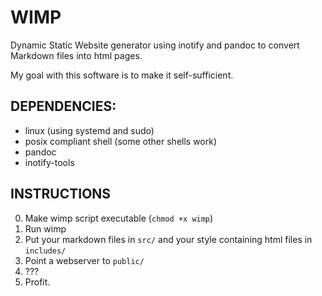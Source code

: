 # WIMP
Dynamic Static Website generator using inotify and pandoc to convert Markdown
files into html pages.

My goal with this software is to make it self-sufficient.

## DEPENDENCIES:
- linux (using systemd and sudo)
- posix compliant shell (some other shells work)
- pandoc
- inotify-tools

## INSTRUCTIONS
0. Make wimp script executable (`chmod +x wimp`)
1. Run wimp
2. Put your markdown files in `src/` and your style containing html files in `includes/`
3. Point a webserver to `public/`
4. ???
5. Profit.
